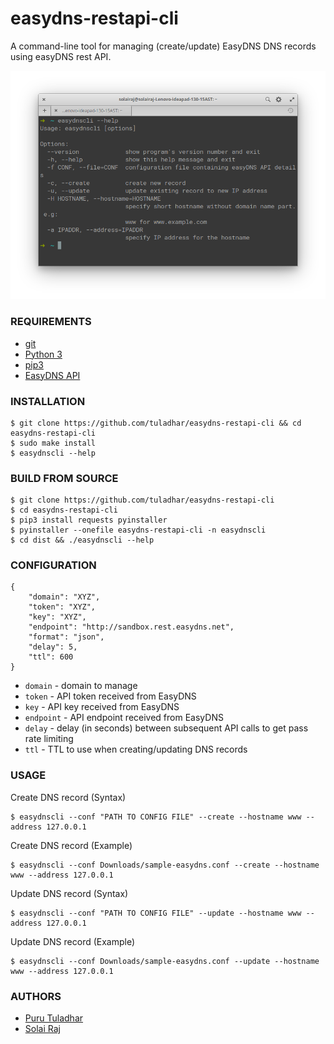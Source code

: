 # easydns-restapi-cli

A command-line tool for managing (create/update) EasyDNS DNS records using easyDNS rest API.

![Sample Screenshot](./docs/example.png)

### REQUIREMENTS

- [git](https://git-scm.com/downloads) 
- [Python 3](https://www.python.org/downloads/)
- [pip3](https://pip.pypa.io/en/stable/)
- [EasyDNS API](https://docs.sandbox.rest.easydns.net/)

### INSTALLATION
```
$ git clone https://github.com/tuladhar/easydns-restapi-cli && cd easydns-restapi-cli
$ sudo make install
$ easydnscli --help

```
### BUILD FROM SOURCE
```
$ git clone https://github.com/tuladhar/easydns-restapi-cli
$ cd easydns-restapi-cli
$ pip3 install requests pyinstaller
$ pyinstaller --onefile easydns-restapi-cli -n easydnscli
$ cd dist && ./easydnscli --help

```

### CONFIGURATION
```
{
	"domain": "XYZ",
	"token": "XYZ",
	"key": "XYZ",
	"endpoint": "http://sandbox.rest.easydns.net",
	"format": "json",
	"delay": 5,
	"ttl": 600
}
```

* `domain` - domain to manage
* `token` - API token received from EasyDNS
* `key` - API key received from EasyDNS
* `endpoint` - API endpoint received from EasyDNS
* `delay` - delay (in seconds) between subsequent API calls to get pass rate limiting
* `ttl` - TTL to use when creating/updating DNS records 

### USAGE

Create DNS record (Syntax)

```
$ easydnscli --conf "PATH TO CONFIG FILE" --create --hostname www --address 127.0.0.1
```
Create DNS record (Example)

```
$ easydnscli --conf Downloads/sample-easydns.conf --create --hostname www --address 127.0.0.1
```

Update DNS record (Syntax)

```
$ easydnscli --conf "PATH TO CONFIG FILE" --update --hostname www --address 127.0.0.1
```
Update DNS record (Example)

```
$ easydnscli --conf Downloads/sample-easydns.conf --update --hostname www --address 127.0.0.1
```

### AUTHORS
- [Puru Tuladhar](github.com/tuladhar)
- [Solai Raj](gitub.com/RajSolai)
